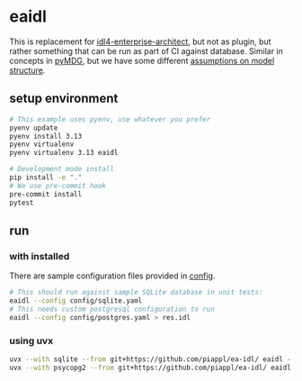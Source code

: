 # eaidl

This is replacement for [idl4-enterprise-architect](https://github.com/rticommunity/idl4-enterprise-architect),
but not as plugin, but rather something that can be run as part of CI against database.
Similar in concepts in [pyMDG](https://github.com/Semprini/pyMDG), but we have some different [assumptions on model structure](./MODEL.md).


## setup environment


```sh
# This example uses pyenv, use whatever you prefer
pyenv update
pyenv install 3.13
pyenv virtualenv
pyenv virtualenv 3.13 eaidl
```

```sh
# Development mode install
pip install -e "."
# We use pre-commit hook
pre-commit install
pytest
```

## run

### with installed

There are sample configuration files provided in [config](./config/).

```sh
# This should run against sample SQLite database in unit tests:
eaidl --config config/sqlite.yaml
# This needs custom postgresql configuration to run
eaidl --config config/postgres.yaml > res.idl
```
### using uvx

```sh
uvx --with sqlite --from git+https://github.com/piappl/ea-idl/ eaidl --config config/sqlite.yaml
uvx --with psycopg2 --from git+https://github.com/piappl/ea-idl/ eaidl --config config/postgres.yaml
```

